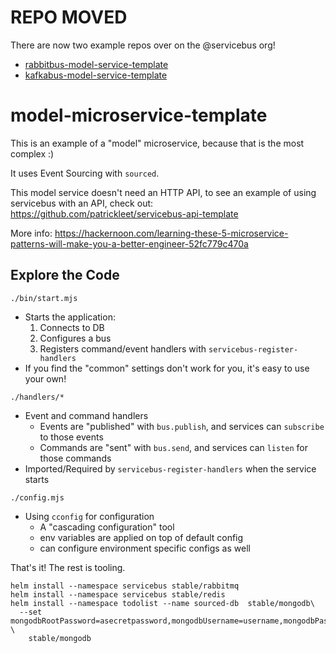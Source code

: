 # REPO MOVED

There are now two example repos over on the @servicebus org!
  * [rabbitbus-model-service-template](https://github.com/servicebus/rabbitbus-model-service-template)
  * [kafkabus-model-service-template](https://github.com/servicebus/kafkabus-model-service-template)

# model-microservice-template

This is an example of a "model" microservice, because that is the most complex :)

It uses Event Sourcing with `sourced`.

This model service doesn't need an HTTP API, to see an example of using servicebus
with an API, check out: https://github.com/patrickleet/servicebus-api-template

More info:
https://hackernoon.com/learning-these-5-microservice-patterns-will-make-you-a-better-engineer-52fc779c470a

## Explore the Code

`./bin/start.mjs`
* Starts the application:
  1. Connects to DB
  1. Configures a bus
  1. Registers command/event handlers with `servicebus-register-handlers`
* If you find the "common" settings don't work for you, it's easy to use your own!

`./handlers/*`
* Event and command handlers
  * Events are "published" with `bus.publish`, and services can `subscribe` to those events
  * Commands are "sent" with `bus.send`, and services can `listen` for those commands
* Imported/Required by `servicebus-register-handlers` when the service starts

`./config.mjs`
* Using `cconfig` for configuration
  * A "cascading configuration" tool
  * env variables are applied on top of default config
  * can configure environment specific configs as well

That's it! The rest is tooling.

```
helm install --namespace servicebus stable/rabbitmq
helm install --namespace servicebus stable/redis
helm install --namespace todolist --name sourced-db  stable/mongodb\
  --set mongodbRootPassword=asecretpassword,mongodbUsername=username,mongodbPassword=apassword,mongodbDatabase=sourced \
    stable/mongodb
```
